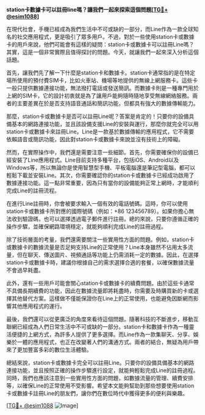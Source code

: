 **station卡數據卡可以註冊line嗎？讓我們一起來探索這個問題[[TG💪+ @esim1088](https://t.me/s/esim1088)]**

在現代社會，手機已經成為我們生活中不可或缺的一部分，而Line作為一款全球知名的社交應用程式，更是吸引了眾多用戶。不過，對於一些使用station卡或數據卡的用戶來說，他們可能會有這樣的疑問：station卡或數據卡可以註冊Line嗎？其實，這是一個非常實際且值得探討的問題。今天，就讓我們一起來深入分析這個話題。

首先，讓我們先了解一下什麼是station卡和數據卡。station卡通常指的是在特定場所使用的預付費SIM卡，比如火車站、機場等地提供的無線上網服務卡。這些卡一般只提供數據連接功能，無法撥打電話或發送簡訊。而數據卡則是一種專門用於上網的SIM卡，它的設計初衷就是為了讓用戶能夠隨時隨地享受無線網絡服務。兩者的主要差異在於是否支持語音通話和簡訊功能，但都具有強大的數據傳輸能力。

那麼，station卡或數據卡是否可以註冊Line呢？答案是肯定的！只要你的設備具備基本的網路連接功能，並且該設備支援Line的安裝與運行，那麼你就完全可以用station卡或數據卡來註冊Line。Line是一款基於數據傳輸的應用程式，它不需要依賴語音或簡訊功能，因此對station卡或數據卡來說並沒有技術上的障礙。

然而，在實際操作中，我們還是需要注意一些細節。首先，你需要確保你的設備已經安裝了Line應用程式。Line目前支持多種平台，包括iOS、Android以及Windows等，所以無論你是使用智慧型手機、平板電腦還是筆記型電腦，都可以輕鬆下載並安裝Line。其次，你需要確認你的station卡或數據卡已經成功啟用了數據連接功能。這一點非常重要，因為只有當你的設備能夠正常上網時，才能順利完成Line的註冊流程。

在進行Line註冊時，你會被要求輸入一個有效的電話號碼。這時，你可以使用station卡或數據卡所對應的國際號碼（例如：+86 123456789）。如果你擔心無法收到驗證碼，也可以選擇透過電子郵件進行註冊。總的來說，只要你遵循正確的操作步驟，並確保網路環境穩定，就能夠順利完成Line的註冊過程。

除了技術層面的考量，我們還需要關注一些實用性方面的問題。例如，station卡或數據卡的數據流量是否足夠支持Line的正常使用？Line本身雖然不佔用太多流量，但在聊天、傳送圖片、視頻通話等功能上仍需消耗一定的數據。因此，在選擇station卡或數據卡時，建議你根據自己的需求選擇合適的套餐，以確保數據流量不會過早耗盡。

此外，還有一些用戶可能會關心station卡或數據卡的續費問題。由於這些卡通常不具備長期續費的功能，因此在數據流量即將耗盡時，你需要及時購買新的卡或選擇其他替代方案。這樣做不僅能保證你在Line上的正常使用，也能避免因斷網而影響其他應用程式的運行。

最後，我們還可以從更廣泛的角度來看待這個問題。隨著科技的不斷進步，移動互聯網已經成為人們日常生活中不可或缺的一部分。station卡和數據卡作為一種靈活便捷的上網方式，為許多人提供了更多選擇。而Line作為一款集聊天、分享、娛樂於一體的應用程式，也正在改變著人們的溝通方式。兩者的結合，無疑為用戶帶來了更加豐富多彩的數位生活體驗。

總結來說，station卡或數據卡完全可以註冊Line。只要你的設備具備基本的網路連接功能，並且按照正確的操作步驟進行設定，就能夠輕鬆完成Line的註冊過程。同時，我們也應該注意到一些實用性方面的問題，如數據流量的管理、續費安排等，以確保Line的正常使用不受影響。希望本文能夠幫助到那些想要使用station卡或數據卡註冊Line的朋友們，讓你們在數位時代中獲得更多的便利與樂趣。

[[TG💪+ @esim1088](https://t.me/s/esim1088) ![Image](https://i.postimg.cc/4NQfJmqS/Snipaste-2025-05-13-00-14-12.png)]